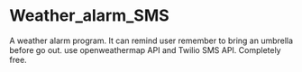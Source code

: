 # Weather_alarm_SMS
A weather alarm program. It can remind user remember to bring an umbrella before go out.
use openweathermap API and Twilio SMS API. Completely free.
